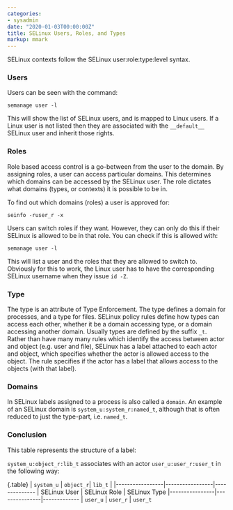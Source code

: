 ```yaml
---
categories:
- sysadmin
date: "2020-01-03T00:00:00Z"
title: SELinux Users, Roles, and Types
markup: mmark
---
```

SELinux contexts follow the SELinux user:role:type:level syntax.<!--more-->

### Users

Users can be seen with the command: 

    semanage user -l

This will show the list of SELinux users, and is mapped to Linux users. If a Linux user is not listed then they are associated with the ```__default__``` SELinux user and inherit those rights.  

### Roles

Role based access control is a go-between from the user to the domain. By assigning roles, a user can access particular domains. This determines which domains can be accessed by the SELinux user. The role dictates what domains (types, or contexts) it is possible to be in. 

To find out which domains (roles) a user is approved for: 

    seinfo -ruser_r -x 

Users can switch roles if they want. However, they can only do this if their SELinux is allowed to be in that role. You can check if this is allowed with: 

    semanage user -l

This will list a user and the roles that they are allowed to switch to. Obviously for this to work, the Linux user has to have the corresponding SELinux username when they issue ```id -Z```. 

### Type 

The type is an attribute of Type Enforcement. The type defines a domain for processes, and a type for files. SELinux policy rules define how types can access each other, whether it be a domain accessing type, or a domain accessing another domain. Usually types are defined by the suffix ```_t```. Rather than have many many rules which identify the access between actor and object (e.g. user and file), SELinux has a label attached to each actor and object, which specifies whether the actor is allowed access to the object. The rule specifies if the actor has a label that allows access to the objects (with that label). 

### Domains 

In SELinux labels assigned to a process is also called a ```domain```. An example of an SELinux domain is ```system_u:system_r:named_t```, although that is often reduced to just the type-part, i.e. ```named_t```. 

### Conclusion

This table represents the structure of a label:

```system_u:object_r:lib_t``` associates with an actor ```user_u:user_r:user_t``` in the following way:

{.table}
| ```system_u``` | ```object_r```| ```lib_t``` |
|-----------------|-----------------|--------------
| SELinux User | SELinux Role | SELinux Type
|----------------|---------------|-------------
| ```user_u``` | ```user_r``` | ```user_t``` 
